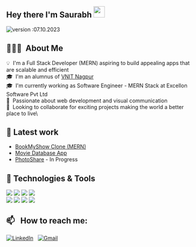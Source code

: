 ## Hey there I'm Saurabh <img src="https://raw.githubusercontent.com/MartinHeinz/MartinHeinz/master/wave.gif" width="30px">
![version :07.10.2023](https://img.shields.io/badge/version-07.10.2023-informational) &nbsp;

## 👨🏻‍💻 &nbsp;About Me

💡 &nbsp;I'm a Full Stack Developer (MERN) aspiring to build appealing apps that are scalable and efficient\
🎓 &nbsp;I'm an alumnus of [VNIT Nagpur](https://vnit.ac.in/) \
🎓 &nbsp;I'm currently working as Software Engineer - MERN Stack at Excellon Software Pvt Ltd \
🌱 &nbsp;Passionate about web development and visual communication\
🌱 &nbsp;Looking to collaborate for exciting projects making the world a better place to live\

## 🔧 Latest work
- [BookMyShow Clone (MERN)](https://bookmyshow-clone-hw3i.onrender.com/)
- [Movie Database App](https://movies-app-sg.netlify.app/)
- [PhotoShare](https://www.figma.com/proto/AjQSLOXcIkfkd7zjh63V1K/PhotoShare-App-UI?node-id=42-89&starting-point-node-id=42%3A89) - In Progress


## 🔧 Technologies & Tools
![](https://img.shields.io/badge/Code-JavaScript-informational?style=flat&logo=javascript&logoColor=white&color=2bbc8a)
![](https://img.shields.io/badge/Code-React-informational?style=flat&logo=react&logoColor=white&color=2bbc8a)
![](https://img.shields.io/badge/Code-Tailwind-informational?style=flat&logo=tailwindcss&logoColor=white&color=2bbc8a)
![](https://img.shields.io/badge/Code-Java-informational?style=flat&logo=java&logoColor=white&color=2bbc8a)\
![](https://img.shields.io/badge/Tools-DBMS-informational?style=flat&logo=postgresql&logoColor=white&color=2bbc8a)
![](https://img.shields.io/badge/Tools-MySQL-informational?style=flat&logo=mysql&logoColor=white&color=2bbc8a)
![](https://img.shields.io/badge/Tools-MongoDB-informational?style=flat&logo=mongodb&logoColor=white&color=2bbc8a)
![](https://img.shields.io/badge/Editor-VSCode-informational?style=flat&logo=visualstudiocode&logoColor=white&color=2bbc8a)

## 📫 &nbsp; How to reach me:

<a href="https://www.linkedin.com/in/saurabhghiya/"><img alt="LinkedIn" src="https://img.shields.io/badge/linkedin%20-%230077B5.svg?&style=flat&logo=linkedin&logoColor=white"/></a> &nbsp;
<a href="mailto:saurabhghiya@gmail.com"><img alt="Gmail" src="https://img.shields.io/badge/Gmail-D14836?style=flat&logo=gmail&logoColor=white" /></a> &nbsp;
